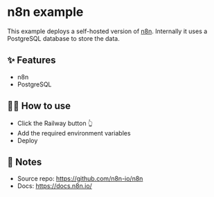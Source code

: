 # n8n example

This example deploys a self-hosted version of [n8n](https://n8n.io/). Internally it uses a PostgreSQL database to store the data.

## ✨ Features

- n8n
- PostgreSQL

## 💁‍♀️ How to use

- Click the Railway button 👆
- Add the required environment variables
- Deploy

## 📝 Notes

- Source repo: https://github.com/n8n-io/n8n
- Docs: https://docs.n8n.io/
